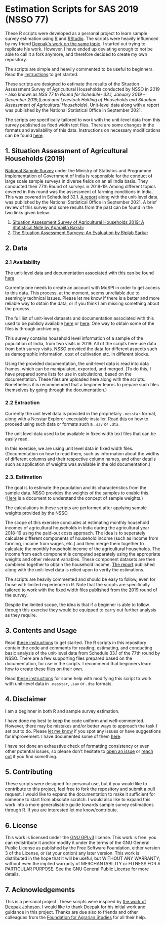 # Estimation Scripts for SAS 2019 (NSSO 77)

These R scripts were developed as a personal project to learn sample survey estimation using [R](https://www.r-project.org/about.html) and [RStudio](https://github.com/rstudio/rstudio). The scripts were heavily influenced by my friend [Deepak's work on the same topic](https://github.com/deepakjohnson91/NSSO-77-Round-SAS/). I started out trying to replicate his work. However, I have ended up deviating enough to not be able to call it a fork anymore, and therefore decided to create my own repository.

The scripts are simple and heavily commented to be useful to beginners. Read the [instructions](https://github.com/s7u512/NSSO-77-SAS/blob/main/00_Instructions.md) to get started.

These scripts are designed to estimate the results of the Situation Assessment Survey of Agricultural Households conducted by NSSO in 2019 - also known as _*NSS 77 th Round for Schedule- 33.1, January 2019 – December 2019,(Land and Livestock Holding of Households and Situation Assessment of Agricultural Households)*_. Unit-level data along with a report was published by the National Statistical Office in September 2021.

The scripts are specifically tailored to work with the unit-level data from this survey published as fixed width text files. There are some changes in the formats and availability of this data. Instructions on necessary modifications can be found [here](https://github.com/s7u512/NSSO-77-SAS/blob/main/New_Format_Instructions.md).

## 1. Situation Assessment of Agricultural Households (2019)

[National Sample Survey](https://www.mospi.gov.in/national-sample-survey-nss) under the Ministry of Statistics and Programme Implementation of Government of India is responsible for the conduct of large scale sample surveys in diverse fields on an all India basis. They conducted their 77th Round of surveys in 2018-19. Among different topics covered in this round was the assessment of farming conditions in India. This was covered in Scheduled 33.1. [A report](https://ruralindiaonline.org/en/library/resource/situation-assessment-of-agricultural-households-and-land-and-livestock-holdings-of-households-in-rural-india/) along with the unit-level data, was published by the National Statistical Office in September 2021. A brief review of this survey and some results from the past can be found in the two links given below.
1. [Situation Assessment Survey of Agricultural Households 2019: A Statistical Note by Aparajita Bakshi](http://ras.org.in/situation_assessment_survey_of_agricultural_households_2019_a_statistical_note) 
2. [The Situation Assessment Surveys: An Evaluation by Biplab Sarkar](http://ras.org.in/index.php?Article=the_situation_assessment_surveys&q=biplab&keys=biplab)

## 2. Data

### 2.1 Availability

The unit-level data and documentation associated with this can be found [here](http://microdata.gov.in/nada43/index.php/catalog/157)

Currently one needs to create an account with MoSPI in order to get access to this data. This process, at the moment, seems unreliable due to seemingly technical issues. Please let me know if there is a better and more reliable way to obtain the data, or if you think I am missing something about the process.

The full list of unit-level datasets and documentation associated with this used to be publicly available [here](https://mospi.gov.in/web/mospi/download-tables-data/-/reports/view/templateFour/25302?q=TBDCAT) or [here](https://mospi.gov.in/unit-level-data-report-nss-77-th-round-schedule-331-january-2019-%E2%80%93-december-2019land-and-livestock). One way to obtain some of the files is through archive.org.

This survey contains household level information of a sample of the population of India, from two visits in 2019. All of the scripts here use data from both survey visits. NSSO provided the data for different aspects such as demographic information, cost of cultivation etc. in different blocks.

Using the provided documentation, the unit-level data is read into data frames, which can be manipulated, exported, and merged. (To do this, I have prepared some lists for use in calculations, based on the documentation. These files are uploaded here along with the scripts. Nonetheless it is recommended that a beginner learns to prepare such files themselves by going through the documentation.)

### 2.2 Extraction

Currently the unit level data is provided in the proprietary `.nesstar` format, along with a Nesstar Explorer executable installer. Read [this](https://github.com/s7u512/NSSO-77-SAS/blob/main/New_Format_Instructions.md) on how to proceed using such data or formats such a `.sav` or `.dta`. 

The unit level data used to be available in fixed width text files that can be easily read.

In this exercise, we are using unit level data in fixed width files. (Documentation on how to read them, such as information about the widths of different columns and their respective column names, and other details such as application of weights was available in the old documentation.)

### 2.3. Estimation

The goal is to estimate the population and its characteristics from the sample data. NSSO provides the weights of the samples to enable this. ([Here](https://unstats.un.org/unsd/demographic/meetings/egm/sampling_1203/docs/no_5.pdf) is a document to understand the concept of sample weights.)

The calculations in these scripts are performed after applying sample weights provided by the NSSO.

The scope of this exercise concludes at estimating monthly household incomes of agricultural households in India during the agricultural year 2018-19 using the paid-out costs approach. The idea is to seperately calculate different components of household income (such as income from farming, income from wages, etc.) and then merge them together to calculate the monthly household income of the agricultural households. The income from each component is computed separately using the appropriate weights and other relevant variables. These component datasets are then combined together to obtain the household income. [The report](https://ruralindiaonline.org/en/library/resource/situation-assessment-of-agricultural-households-and-land-and-livestock-holdings-of-households-in-rural-india/) published along with the unit-level data is relied upon to verify the estimations.

The scripts are heavily commented and should be easy to follow, even for those with limited experience in R. Note that the scripts are specifically tailored to work with the fixed width files published from the 2019 round of the survey.

Despite the limited scope, the idea is that if a beginner is able to follow through this exercise they would be equipped to carry out further analysis as they require.

## 3. Contents and Usage

Read [these instructions](https://github.com/s7u512/NSSO-77-SAS/blob/main/00_Instructions.md) to get started. The R scripts in this repository contain the code and comments for reading, estimating, and conducting basic analysis of the unit-level data from Schedule 33.1 of the 77th round by NSSO. There are a few supporting files prepared based on the documentation, for use in the scripts. I recommend that beginners learn how to create these files on their own. 

Read [these instructions](https://github.com/s7u512/NSSO-77-SAS/blob/main/New_Format_Instructions.md) for some help with modifying this script to work with unit-level data in `.nesstar`, `.sav` or `.dta` formats.

## 4. Disclaimer

I am a beginner in both R and sample survey estimation. 

I have done my best to keep the code uniform and well-commented. However, there may be mistakes and/or better ways to approach the task I set out to do. Please [let me know](https://twitter.com/all_awry) if you spot any issues or have suggestions for improvement. I have documented some of them [here](https://github.com/s7u512/NSSO-77-SAS/blob/main/ISSUES.md). 

I have not done an exhaustive check of formatting consistency or even other potential issues, so please don't hesitate to [open an issue](https://github.com/s7u512/NSSO-77-SAS/issues/new) or [reach out](https://twitter.com/all_awry) if you find something.

## 5. Contributing

These scripts were designed for personal use, but if you would like to contribute to this project, feel free to fork the repository and submit a pull request. I would like to expand the documentation to make it sufficient for someone to start from absolute scratch. I would also like to expand this work into a more generalisable guide towards sample survey estimations through R. If you are interested let me know/contribute.

## 6. License

This work is licensed under the [GNU GPLv3](https://www.gnu.org/licenses/gpl-3.0.html) license. This work is free: you can redistribute it and/or modify it under the terms of the GNU General Public License as published by the Free Software Foundation, either version 3 of the License, or (at your option) any later version. This work is distributed in the hope that it will be useful, but WITHOUT ANY WARRANTY; without even the implied warranty of MERCHANTABILITY or FITNESS FOR A PARTICULAR PURPOSE. See the GNU General Public License for more details.

## 7. Acknowledgements

This is a personal project. These scripts were inspired by [the work of Deepak Johnson](https://github.com/deepakjohnson91/NSSO-77-Round-SAS/). I would like to thank Deepak for his initial work and guidance in this project. Thanks are due also to friends and other colleagues from the [Foundation for Agrarian Studies](https://fas.org.in/) for all their help.
